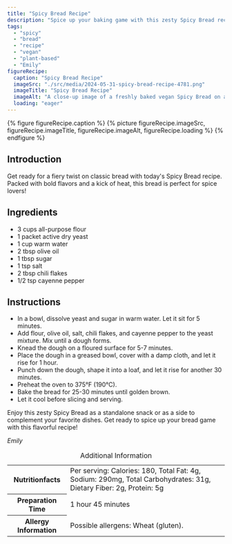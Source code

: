 ```yaml
---
title: "Spicy Bread Recipe"
description: "Spice up your baking game with this zesty Spicy Bread recipe. Packed with bold flavors and a kick of heat, this vegan bread is a must-try for spice lovers!"
tags:
  - "spicy"
  - "bread"
  - "recipe"
  - "vegan"
  - "plant-based"
  - "Emily"
figureRecipe: 
  caption: "Spicy Bread Recipe"
  imageSrc: "./src/media/2024-05-31-spicy-bread-recipe-4781.png"
  imageTitle: "Spicy Bread Recipe"
  imageAlt: "A close-up image of a freshly baked vegan Spicy Bread on a minimalist table setting, exuding vibrant plant-based flavors and warmth."
  loading: "eager"
---
```


{% figure figureRecipe.caption %}
{% picture figureRecipe.imageSrc, figureRecipe.imageTitle, figureRecipe.imageAlt, figureRecipe.loading %}
{% endfigure %}

## Introduction

Get ready for a fiery twist on classic bread with today's Spicy Bread recipe. Packed with bold flavors and a kick of heat, this bread is perfect for spice lovers!

## Ingredients

- 3 cups all-purpose flour
- 1 packet active dry yeast
- 1 cup warm water
- 2 tbsp olive oil
- 1 tbsp sugar
- 1 tsp salt
- 2 tbsp chili flakes
- 1/2 tsp cayenne pepper

## Instructions

- In a bowl, dissolve yeast and sugar in warm water. Let it sit for 5 minutes.
- Add flour, olive oil, salt, chili flakes, and cayenne pepper to the yeast mixture. Mix until a dough forms.
- Knead the dough on a floured surface for 5-7 minutes.
- Place the dough in a greased bowl, cover with a damp cloth, and let it rise for 1 hour.
- Punch down the dough, shape it into a loaf, and let it rise for another 30 minutes.
- Preheat the oven to 375°F (190°C).
- Bake the bread for 25-30 minutes until golden brown.
- Let it cool before slicing and serving.

Enjoy this zesty Spicy Bread as a standalone snack or as a side to complement your favorite dishes. Get ready to spice up your bread game with this flavorful recipe!

*Emily*

<table><caption class='sr-only'>Additional Information</caption><tr><th>Nutritionfacts</th><td>Per serving: Calories: 180, Total Fat: 4g, Sodium: 290mg, Total Carbohydrates: 31g, Dietary Fiber: 2g, Protein: 5g&nbsp;</td></tr><tr><th>Preparation Time</th><td>1 hour 45 minutes&nbsp;</td></tr><tr><th>Allergy Information</th><td>Possible allergens: Wheat (gluten).&nbsp;</td></tr></table>

